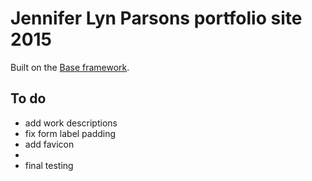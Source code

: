 # Jennifer Lyn Parsons portfolio site 2015

Built on the [Base framework](http://getbase.org).

## To do

- add work descriptions
- fix form label padding
- add favicon
- 
- final testing